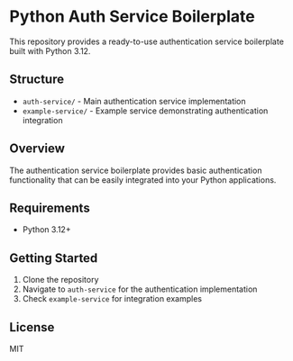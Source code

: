 # Python Auth Service Boilerplate

This repository provides a ready-to-use authentication service boilerplate built with Python 3.12.

## Structure

- `auth-service/` - Main authentication service implementation
- `example-service/` - Example service demonstrating authentication integration

## Overview

The authentication service boilerplate provides basic authentication functionality that can be easily integrated into your Python applications.

## Requirements

- Python 3.12+

## Getting Started

1. Clone the repository
2. Navigate to `auth-service` for the authentication implementation
3. Check `example-service` for integration examples

## License

MIT
